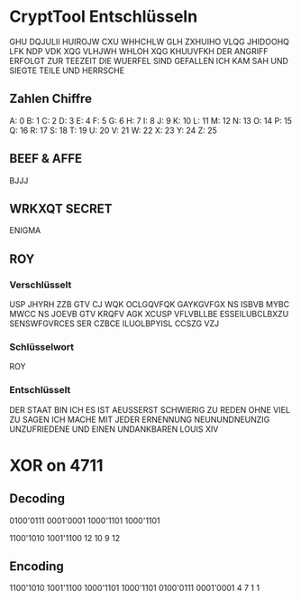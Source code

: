 # CryptTool Entschlüsseln

GHU DQJULII HUIROJW CXU WHHCHLW GLH ZXHUIHO VLQG JHIDOOHQ LFK NDP VDK XQG VLHJWH WHLOH XQG KHUUVFKH
DER ANGRIFF ERFOLGT ZUR TEEZEIT DIE WUERFEL SIND GEFALLEN ICH KAM SAH UND SIEGTE TEILE UND HERRSCHE

## Zahlen Chiffre
A: 0
B: 1
C: 2
D: 3
E: 4
F: 5
G: 6
H: 7
I: 8
J: 9
K: 10
L: 11
M: 12
N: 13
O: 14
P: 15
Q: 16
R: 17
S: 18
T: 19
U: 20
V: 21
W: 22
X: 23
Y: 24
Z: 25

## BEEF & AFFE
BJJJ

## WRKXQT SECRET
ENIGMA

## ROY
### Verschlüsselt
USP JHYRH ZZB GTV CJ WQK OCLGQVFQK GAYKGVFGX NS ISBVB MYBC MWCC NS JOEVB GTV KRQFV AGK XCUSP VFLVBLLBE ESSEILUBCLBXZU SENSWFGVRCES SER CZBCE ILUOLBPYISL CCSZG VZJ

### Schlüsselwort
ROY

### Entschlüsselt
DER STAAT BIN ICH ES IST AEUSSERST SCHWIERIG ZU REDEN OHNE VIEL ZU SAGEN ICH MACHE MIT JEDER ERNENNUNG NEUNUNDNEUNZIG UNZUFRIEDENE UND EINEN UNDANKBAREN LOUIS XIV


# XOR on 4711

## Decoding
0100'0111  0001'0001
1000'1101  1000'1101

1100'1010  1001'1100
12   10    9    12

## Encoding
1100'1010  1001'1100
1000'1101  1000'1101
0100'0111  0001'0001
4    7     1    1

